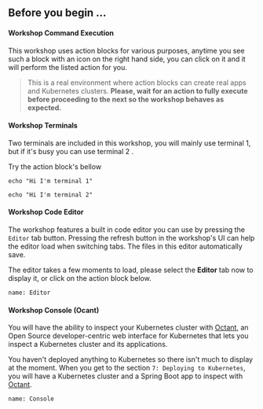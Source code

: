 ## Before you begin ...

#### Workshop Command Execution
This workshop uses action blocks for various purposes, anytime you see such a block with an icon on the right hand side, you can click on it and it will perform the listed action for you.

> This is a real environment where action blocks can create real apps and Kubernetes clusters. **Please, wait for an action to fully execute before proceeding to the next so the workshop behaves as expected.**

#### Workshop Terminals
Two terminals are included in this workshop, you will mainly use terminal 1, but if it's busy you can use terminal 2 .

Try the action block's bellow
```execute-1
echo "Hi I'm terminal 1"
```
```execute-2
echo "Hi I'm terminal 2"
```
#### Workshop Code Editor
The workshop features a built in code editor you can use by pressing the `Editor` tab button. Pressing the refresh button in the workshop's UI can help the editor load when switching tabs. The files in this editor automatically 
save.


The editor takes a few moments to load, please select the **Editor** tab now to display it, or click on the action block below.

```dashboard:open-dashboard
name: Editor
```

#### Workshop Console (Ocant)
You will have the ability to inspect your Kubernetes cluster with [Octant](https://github.com/vmware-tanzu/octant), an Open Source developer-centric web interface for Kubernetes that lets you inspect a Kubernetes cluster and its applications.

You haven't deployed anything to Kubernetes so there isn't much to display at the moment. When you get to the section `7: Deploying to Kubernetes`, you will have a Kubernetes cluster and a Spring Boot app to inspect with [Octant](https://github.com/vmware-tanzu/octant).

```dashboard:open-dashboard
name: Console
```